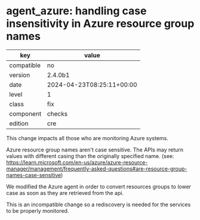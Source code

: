[//]: # (werk v2)
# agent_azure: handling case insensitivity in Azure resource group names

key        | value
---------- | ---
compatible | no
version    | 2.4.0b1
date       | 2024-04-23T08:25:11+00:00
level      | 1
class      | fix
component  | checks
edition    | cre

This change impacts all those who are monitoring Azure systems.

Azure resource group names aren't case sensitive.
The APIs may return values with different casing than the originally specified name.
(see: https://learn.microsoft.com/en-us/azure/azure-resource-manager/management/frequently-asked-questions#are-resource-group-names-case-sensitive)

We modified the Azure agent in order to convert resources groups to lower case as soon as they are retrieved from the api.

This is an incompatible change so a rediscovery is needed for the services to be properly monitored.